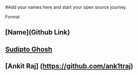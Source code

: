 #Add your names here and start your open source journey.

Format 
## [Name](Github Link)

## [Sudipto Ghosh](https://github.com/pydevsg/)
## [Ankit Raj] (https://github.com/ank1traj)
